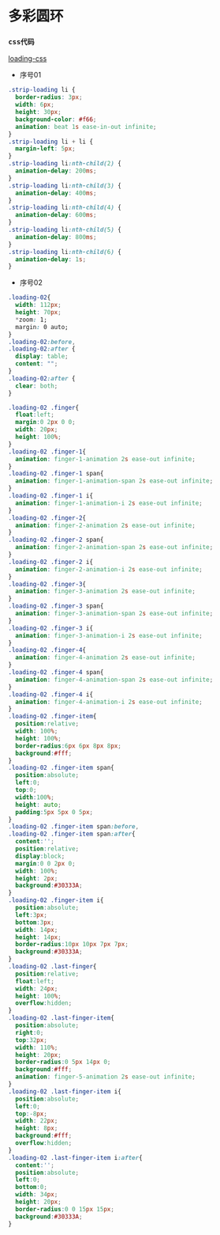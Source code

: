 # 多彩圆环

<vuep template="#demo1" class="full-page code-scroll"></vuep>

<script v-pre type="text/x-template" id="demo1">
<template>
<div class="loading-section">
  <div class="flex-section">
    <div class="item">
      <div>
        <ul class="strip-loading">
          <li></li><li></li><li></li><li></li><li></li><li></li>
        </ul>
        <p class="name">序号：01</p>
      </div>
    </div>
    <div class="item">
      <div>
        <div class="loading-02">
          <div class="finger finger-1">
            <div class="finger-item">
              <span></span><i></i>
            </div>
          </div>
          <div class="finger finger-2">
            <div class="finger-item">
              <span></span><i></i>
            </div>
          </div>
          <div class="finger finger-3">
            <div class="finger-item">
              <span></span><i></i>
            </div>
          </div>
          <div class="finger finger-4">
            <div class="finger-item">
              <span></span><i></i>
            </div>
          </div>
          <div class="last-finger">
            <div class="last-finger-item"><i></i></div>
          </div>
        </div>
        <p class="name">序号：02</p>
      </div>
    </div>
    <div class="item">
      <div>
        <div class="loading-03">
          <span></span>
        </div>
        <p class="name">序号：03</p>
      </div>
    </div>
    <div class="item">
      <div>
        <div class="loading-04">
          <span></span><span></span><span></span><span></span><span></span>
        </div>
        <p class="name">序号：04</p>
      </div>
    </div>
    <div class="item">
      <div>
        <div class="loading-05">
          <span></span><span></span><span></span><span></span><span></span><span></span><span></span><span></span>
        </div>
        <p class="name">序号：05</p>
      </div>
    </div>
  </div>
  
</div>
</template>
<script></script>
</script>

### `css代码` 

[loading-css](http://codehtml.cn/front-end-demo/assets/css/loading.css)

- 序号01
```css
.strip-loading li {
  border-radius: 3px;
  width: 6px;
  height: 30px;
  background-color: #f66;
  animation: beat 1s ease-in-out infinite;
}
.strip-loading li + li {
  margin-left: 5px;
}
.strip-loading li:nth-child(2) {
  animation-delay: 200ms;
}
.strip-loading li:nth-child(3) {
  animation-delay: 400ms;
}
.strip-loading li:nth-child(4) {
  animation-delay: 600ms;
}
.strip-loading li:nth-child(5) {
  animation-delay: 800ms;
}
.strip-loading li:nth-child(6) {
  animation-delay: 1s;
}
```

- 序号02

```css
.loading-02{
  width: 112px;
  height: 70px;
  *zoom: 1;
  margin: 0 auto;
}
.loading-02:before,
.loading-02:after {
  display: table;
  content: "";
}
.loading-02:after {
  clear: both;
}

.loading-02 .finger{
  float:left;
  margin:0 2px 0 0;
  width: 20px;
  height: 100%;
}
.loading-02 .finger-1{
  animation: finger-1-animation 2s ease-out infinite;
}
.loading-02 .finger-1 span{
  animation: finger-1-animation-span 2s ease-out infinite;
}
.loading-02 .finger-1 i{
  animation: finger-1-animation-i 2s ease-out infinite;
}
.loading-02 .finger-2{
  animation: finger-2-animation 2s ease-out infinite;
}
.loading-02 .finger-2 span{
  animation: finger-2-animation-span 2s ease-out infinite;
}
.loading-02 .finger-2 i{
  animation: finger-2-animation-i 2s ease-out infinite;
}
.loading-02 .finger-3{
  animation: finger-3-animation 2s ease-out infinite;
}
.loading-02 .finger-3 span{
  animation: finger-3-animation-span 2s ease-out infinite;
}
.loading-02 .finger-3 i{
  animation: finger-3-animation-i 2s ease-out infinite;
}
.loading-02 .finger-4{
  animation: finger-4-animation 2s ease-out infinite;
}
.loading-02 .finger-4 span{
  animation: finger-4-animation-span 2s ease-out infinite;
}
.loading-02 .finger-4 i{
  animation: finger-4-animation-i 2s ease-out infinite;
}
.loading-02 .finger-item{
  position:relative;
  width: 100%;
  height: 100%;
  border-radius:6px 6px 8px 8px;
  background:#fff;
}
.loading-02 .finger-item span{
  position:absolute;
  left:0;
  top:0;
  width:100%;
  height: auto;
  padding:5px 5px 0 5px;
}
.loading-02 .finger-item span:before,
.loading-02 .finger-item span:after{
  content:'';
  position:relative;
  display:block;
  margin:0 0 2px 0;
  width: 100%;
  height: 2px;
  background:#30333A;
}
.loading-02 .finger-item i{
  position:absolute;
  left:3px;
  bottom:3px;
  width: 14px;
  height: 14px;
  border-radius:10px 10px 7px 7px;
  background:#30333A;
}
.loading-02 .last-finger{
  position:relative;
  float:left;
  width: 24px;
  height: 100%;
  overflow:hidden;
}
.loading-02 .last-finger-item{
  position:absolute;
  right:0;
  top:32px;
  width: 110%;
  height: 20px;
  border-radius:0 5px 14px 0;
  background:#fff;
  animation: finger-5-animation 2s ease-out infinite;
}
.loading-02 .last-finger-item i{
  position:absolute;
  left:0;
  top:-8px;
  width: 22px;
  height: 8px;
  background:#fff;
  overflow:hidden;
}
.loading-02 .last-finger-item i:after{
  content:'';
  position:absolute;
  left:0;
  bottom:0;
  width: 34px;
  height: 20px;
  border-radius:0 0 15px 15px;
  background:#30333A;
}

```
